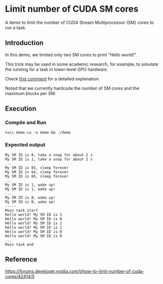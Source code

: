 # Limit number of CUDA SM cores

A demo to limit the number of CUDA Stream Multiprocessor (SM) cores to run a task.


## Introduction

In this demo, we limited only two SM cores to print "Hello world!".

This trick may be used in some academic research, for example, to simulate the running for a task in lower-level GPU hardware.

Check [this comment](https://forums.developer.nvidia.com/t/how-to-limit-number-of-cuda-cores/42414/6?u=user7977) for a detailed explanation.

Noted that we currently hardcode the number of SM cores and the maximum blocks per SM.


## Execution

### Compile and Run

```
nvcc demo.cu -o demo && ./demo
```

### Expected output

```
My SM ID is 0, take a snap for about 2 s
My SM ID is 1, take a snap for about 2 s
...
My SM ID is 65, sleep forever
My SM ID is 64, sleep forever
My SM ID is 65, sleep forever
...
My SM ID is 1, wake up!
My SM ID is 1, wake up!
...
My SM ID is 0, wake up!
My SM ID is 0, wake up!
-----
Main task start
Hello world! My SM ID is 1
Hello world! My SM ID is 0
Hello world! My SM ID is 1
Hello world! My SM ID is 1
Hello world! My SM ID is 0
Hello world! My SM ID is 0
...
Main task end
```

## Reference

https://forums.developer.nvidia.com/t/how-to-limit-number-of-cuda-cores/42414/5
